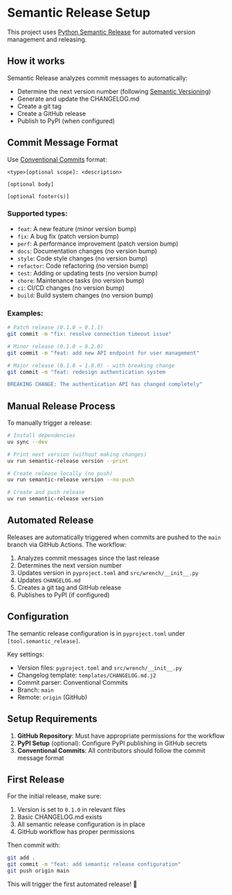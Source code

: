 # Semantic Release Setup

This project uses [Python Semantic Release](https://python-semantic-release.readthedocs.io/) for automated version management and releasing.

## How it works

Semantic Release analyzes commit messages to automatically:
- Determine the next version number (following [Semantic Versioning](https://semver.org/))
- Generate and update the CHANGELOG.md
- Create a git tag
- Create a GitHub release
- Publish to PyPI (when configured)

## Commit Message Format

Use [Conventional Commits](https://www.conventionalcommits.org/) format:

```
<type>[optional scope]: <description>

[optional body]

[optional footer(s)]
```

### Supported types:
- `feat`: A new feature (minor version bump)
- `fix`: A bug fix (patch version bump)
- `perf`: A performance improvement (patch version bump)
- `docs`: Documentation changes (no version bump)
- `style`: Code style changes (no version bump)
- `refactor`: Code refactoring (no version bump)
- `test`: Adding or updating tests (no version bump)
- `chore`: Maintenance tasks (no version bump)
- `ci`: CI/CD changes (no version bump)
- `build`: Build system changes (no version bump)

### Examples:

```bash
# Patch release (0.1.0 → 0.1.1)
git commit -m "fix: resolve connection timeout issue"

# Minor release (0.1.0 → 0.2.0)
git commit -m "feat: add new API endpoint for user management"

# Major release (0.1.0 → 1.0.0) - with breaking change
git commit -m "feat: redesign authentication system

BREAKING CHANGE: The authentication API has changed completely"
```

## Manual Release Process

To manually trigger a release:

```bash
# Install dependencies
uv sync --dev

# Print next version (without making changes)
uv run semantic-release version --print

# Create release locally (no push)
uv run semantic-release version --no-push

# Create and push release
uv run semantic-release version
```

## Automated Release

Releases are automatically triggered when commits are pushed to the `main` branch via GitHub Actions. The workflow:

1. Analyzes commit messages since the last release
2. Determines the next version number
3. Updates version in `pyproject.toml` and `src/wrench/__init__.py`
4. Updates `CHANGELOG.md`
5. Creates a git tag and GitHub release
6. Publishes to PyPI (if configured)

## Configuration

The semantic release configuration is in `pyproject.toml` under `[tool.semantic_release]`.

Key settings:
- Version files: `pyproject.toml` and `src/wrench/__init__.py`
- Changelog template: `templates/CHANGELOG.md.j2`
- Commit parser: Conventional Commits
- Branch: `main`
- Remote: `origin` (GitHub)

## Setup Requirements

1. **GitHub Repository**: Must have appropriate permissions for the workflow
2. **PyPI Setup** (optional): Configure PyPI publishing in GitHub secrets
3. **Conventional Commits**: All contributors should follow the commit message format

## First Release

For the initial release, make sure:
1. Version is set to `0.1.0` in relevant files
2. Basic CHANGELOG.md exists
3. All semantic release configuration is in place
4. GitHub workflow has proper permissions

Then commit with:
```bash
git add .
git commit -m "feat: add semantic release configuration"
git push origin main
```

This will trigger the first automated release! 🚀
